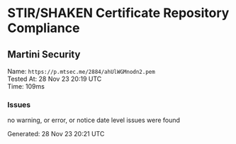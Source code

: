 # STIR/SHAKEN Certificate Repository Compliance

## Martini Security

Name: `https://p.mtsec.me/2884/ahUlWGMnodn2.pem`\
Tested At: 28 Nov 23 20:19 UTC\
Time: 109ms

### Issues

no warning, or error, or notice date level issues were found

Generated: 28 Nov 23 20:21 UTC
